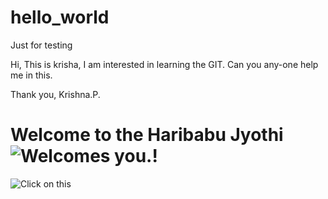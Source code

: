 # hello_world
Just for testing

Hi,
This is krisha, I am interested in learning the GIT.
Can you any-one help me in this.

Thank you,
Krishna.P.



# Welcome to the Haribabu Jyothi ![Welcomes you.](http://previews.123rf.com/images/byheaven/byheaven1504/byheaven150400051/38788787-Woman-hands-with-henna-in-Namaste-mudra-on-black-background-Stock-Photo.jpg)!

![Click on this](http://www.360logica.com/blog/wp-content/uploads/2014/05/Effective-Software-Testing-Tips-Testers-on-the-Go.jpg)
